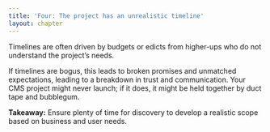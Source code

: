 ```yaml
---
title: 'Four: The project has an unrealistic timeline'
layout: chapter
---
```



Timelines are often driven by budgets or edicts from higher-ups who do not understand the project’s needs.

If timelines are bogus, this leads to broken promises and unmatched expectations, leading to a breakdown in trust and communication. Your CMS project might never launch; if it does, it might be held together by duct tape and bubblegum.

**Takeaway:** Ensure plenty of time for discovery to develop a realistic scope based on business and user needs.
